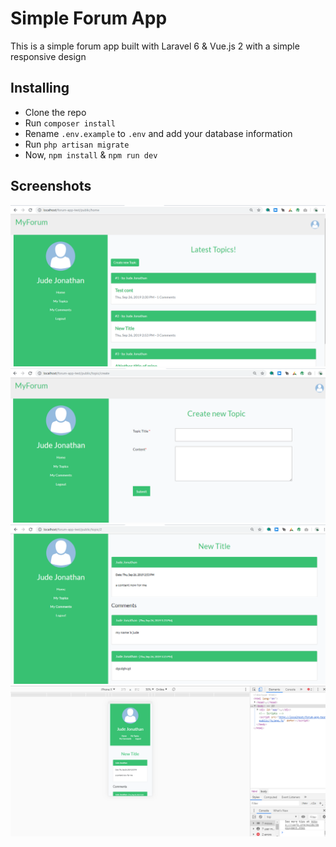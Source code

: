# Simple Forum App

This is a simple forum app built with Laravel 6 & Vue.js 2 with a simple responsive design

## Installing

-   Clone the repo
-   Run `composer install`
-   Rename `.env.example` to `.env` and add your database information
-   Run `php artisan migrate`
-   Now, `npm install` & `npm run dev`

## Screenshots
![alt text](https://raw.githubusercontent.com/JonathanJude/laravel-forum/master/screenshots/1.png)
![alt text](https://raw.githubusercontent.com/JonathanJude/laravel-forum/master/screenshots/2.png)
![alt text](https://raw.githubusercontent.com/JonathanJude/laravel-forum/master/screenshots/3.png)
![alt text](https://raw.githubusercontent.com/JonathanJude/laravel-forum/master/screenshots/4.png)